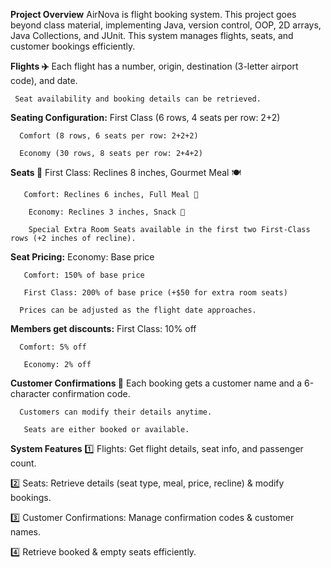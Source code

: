 

**Project Overview**
AirNova  is flight booking system. This project goes beyond class material, implementing Java, version control, OOP, 2D arrays, Java Collections, and JUnit. This system manages flights, seats, and customer bookings efficiently.

  **Flights ✈️**
    Each flight has a number, origin, destination (3-letter airport code), and date.
    
     Seat availability and booking details can be retrieved.
					
**Seating Configuration:**
      First Class (6 rows, 4 seats per row: 2+2)
      
      Comfort (8 rows, 6 seats per row: 2+2+2)
      
      Economy (30 rows, 8 seats per row: 2+4+2)
						
**Seats 💺**
       First Class: Reclines 8 inches, Gourmet Meal 🍽️
       
       Comfort: Reclines 6 inches, Full Meal 🥗
       
        Economy: Reclines 3 inches, Snack 🍪
	
        Special Extra Room Seats available in the first two First-Class rows (+2 inches of recline).
								
**Seat Pricing:**
      Economy: Base price
      
       Comfort: 150% of base price
       
       First Class: 200% of base price (+$50 for extra room seats)
       
      Prices can be adjusted as the flight date approaches.
      
   
							
**Members get discounts:**
     First Class: 10% off
     
      Comfort: 5% off
      
       Economy: 2% off
							
**Customer Confirmations 📝**
      Each booking gets a customer name and a 6-character confirmation code.
      
      Customers can modify their details anytime.
      
       Seats are either booked or available.
       
							
**System Features**
1️⃣ Flights: Get flight details, seat info, and passenger count.

2️⃣ Seats: Retrieve details (seat type, meal, price, recline) & modify bookings.

3️⃣ Customer Confirmations: Manage confirmation codes & customer names.

4️⃣ Retrieve booked & empty seats efficiently.
